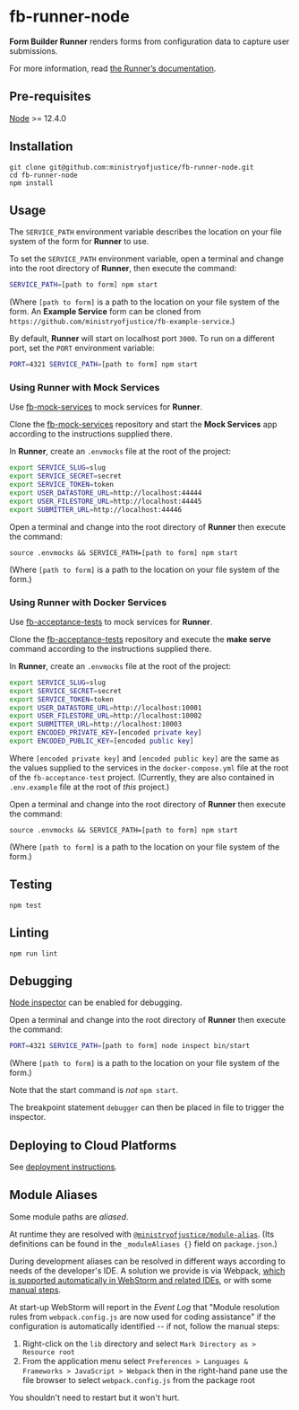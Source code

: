# fb-runner-node

**Form Builder Runner** renders forms from configuration data to capture user submissions.

For more information, read [the Runner’s documentation](https://github.com/ministryofjustice/form-builder/blob/master/documentation/running/running.md).


## Pre-requisites

[Node](https://nodejs.org) >= 12.4.0

## Installation

```
git clone git@github.com:ministryofjustice/fb-runner-node.git
cd fb-runner-node
npm install
```

## Usage

The `SERVICE_PATH` environment variable describes the location on your file system of the form for **Runner** to use.

To set the `SERVICE_PATH` environment variable, open a terminal and change into the root directory of **Runner**, then execute the command:

```sh
SERVICE_PATH=[path to form] npm start
```

(Where `[path to form]` is a path to the location on your file system of the form. An **Example Service** form can be cloned from `https://github.com/ministryofjustice/fb-example-service`.)

By default, **Runner** will start on localhost port `3000`. To run on a different port, set the `PORT` environment variable:

```sh
PORT=4321 SERVICE_PATH=[path to form] npm start
```

### Using **Runner** with **Mock Services**

Use [fb-mock-services](https://github.com/ministryofjustice/fb-mock-services) to mock services for **Runner**.

Clone the [fb-mock-services](https://github.com/ministryofjustice/fb-mock-services) repository and start the **Mock Services** app according to the instructions supplied there.

In **Runner**, create an `.envmocks` file at the root of the project:

```sh
export SERVICE_SLUG=slug
export SERVICE_SECRET=secret
export SERVICE_TOKEN=token
export USER_DATASTORE_URL=http://localhost:44444
export USER_FILESTORE_URL=http://localhost:44445
export SUBMITTER_URL=http://localhost:44446
```

Open a terminal and change into the root directory of **Runner** then execute the command:

```
source .envmocks && SERVICE_PATH=[path to form] npm start
```

(Where `[path to form]` is a path to the location on your file system of the form.)

### Using **Runner** with **Docker Services**

Use [fb-acceptance-tests](https://github.com/ministryofjustice/fb-acceptance-tests) to mock services for **Runner**.

Clone the [fb-acceptance-tests](https://github.com/ministryofjustice/fb-acceptance-tests) repository and execute the **make serve** command according to the instructions supplied there.

In **Runner**, create an `.envmocks` file at the root of the project:

```sh
export SERVICE_SLUG=slug
export SERVICE_SECRET=secret
export SERVICE_TOKEN=token
export USER_DATASTORE_URL=http://localhost:10001
export USER_FILESTORE_URL=http://localhost:10002
export SUBMITTER_URL=http://localhost:10003
export ENCODED_PRIVATE_KEY=[encoded private key]
export ENCODED_PUBLIC_KEY=[encoded public key]
```

Where `[encoded private key]` and `[encoded public key]` are the same as the values supplied to the services in the `docker-compose.yml` file at the root of the `fb-acceptance-test` project. (Currently, they are also contained in `.env.example` file at the root of _this_ project.)

Open a terminal and change into the root directory of **Runner** then execute the command:

```
source .envmocks && SERVICE_PATH=[path to form] npm start
```

(Where `[path to form]` is a path to the location on your file system of the form.)

## Testing

```
npm test
```

## Linting

```
npm run lint
```

## Debugging

[Node inspector](https://nodejs.org/api/debugger.html) can be enabled for debugging.

Open a terminal and change into the root directory of **Runner** then execute the command:

```sh
PORT=4321 SERVICE_PATH=[path to form] node inspect bin/start
```
(Where `[path to form]` is a path to the location on your file system of the form.)

Note that the start command is _not_ `npm start`.

The breakpoint statement `debugger` can then be placed in file to trigger the inspector.

## Deploying to Cloud Platforms

See [deployment instructions](DEPLOY.md).

## Module Aliases

Some module paths are _aliased_.

At runtime they are resolved with [`@ministryofjustice/module-alias`](https://www.npmjs.com/package/@ministryofjustice/module-alias). (Its definitions can be found in the `_moduleAliases {}` field on `package.json`.)

During development aliases can be resolved in different ways according to needs of the developer's IDE. A solution we provide is via Webpack, [which is supported automatically in WebStorm and related IDEs](https://blog.jetbrains.com/webstorm/2017/06/webstorm-2017-2-eap-172-2827/), or with some [manual steps](https://stackoverflow.com/questions/34943631/path-aliases-for-imports-in-webstorm).

At start-up WebStorm will report in the *Event Log* that "Module resolution rules from `webpack.config.js` are now used for coding assistance" if the configuration is automatically identified -- if not, follow the manual steps:

1. Right-click on the `lib` directory and select `Mark Directory as > Resource root`
2. From the application menu select `Preferences > Languages & Frameworks > JavaScript > Webpack` then in the right-hand pane use the file browser to select `webpack.config.js` from the package root

You shouldn't need to restart but it won't hurt.
